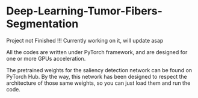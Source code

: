 # Deep-Learning-Tumor-Fibers-Segmentation

Project not Finished !!!
Currently working on it, will update asap

All the codes are written under PyTorch framework, and are designed for one or more GPUs acceleration.

The pretrained weights for the saliency detection network can be found on PyTorch Hub. By the way, this network has been designed to respect the architecture of those same weights, so you can just load them and run the code.
